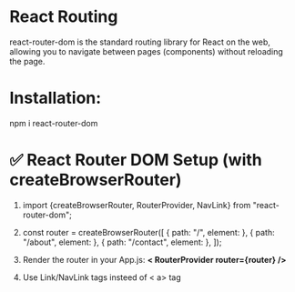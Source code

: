 # React Routing

react-router-dom is the standard routing library for React on the web, allowing you to navigate between pages (components) without reloading the page.
# Installation:
npm i react-router-dom

# ✅ React Router DOM Setup (with createBrowserRouter)
1. import {createBrowserRouter, RouterProvider, NavLink} from "react-router-dom";
2. const router = createBrowserRouter([
  { path: "/", element: <Home /> },
  { path: "/about", element: <About /> },
  { path: "/contact", element: <Contact /> },
]);

3. Render the router in your App.js: <b> < RouterProvider router={router} /></b>
4. Use Link/NavLink tags insteed of < a> tag

